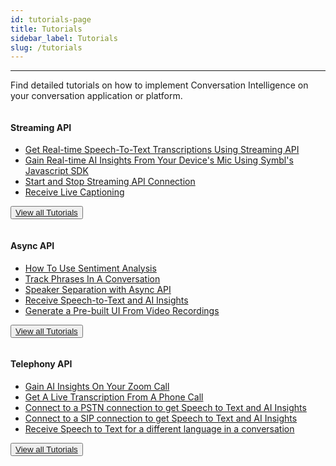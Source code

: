```yaml
---
id: tutorials-page
title: Tutorials
sidebar_label: Tutorials
slug: /tutorials
---
```

 
---
Find detailed tutorials on how to implement Conversation Intelligence on your conversation application or platform.


<div class="row">
  <div class="column">
    <div class="card3"><h4>Streaming API</h4>

* [Get Real-time Speech-To-Text Transcriptions Using Streaming API](/docs/streamingapi/tutorials/receive-ai-insights-from-your-web-browser)
* [Gain Real-time AI Insights From Your Device's Mic Using Symbl's Javascript SDK](/docs/javascript-sdk/tutorials/receive-ai-insights-from-your-computer)
* [Start and Stop Streaming API Connection](/docs/streamingapi/code-snippets/start-and-stop-connection)
* [Receive Live Captioning](/docs/streamingapi/code-snippets/receive-live-captioning)

<button class="button button1"><a href="/docs/streamingapi/introduction">View all Tutorials</a></button><br/></div>
  </div>
   <div class="column">
    <div class="card3"><h4>Async API</h4> 

 
* [How To Use Sentiment Analysis](/docs/async-api/code-snippets/how-to-use-sentiment-analysis)
* [Track Phrases In A Conversation](/docs/async-api/code-snippets/track-phrases-in-a-conversation)
* [Speaker Separation with Async API](/async-api/tutorials/get-speaker-separation-audio-video)
* [Receive Speech-to-Text and AI Insights](/docs/async-api/code-snippets/receive-speech-to-text-and-ai-insights)
* [Generate a Pre-built UI From Video Recordings](/docs/async-api/code-snippets/generate-pre-built-ui-from-video-recordings)
 

<button class="button button2"><a href="/docs/telephony/introduction">View all Tutorials</a></button>
  </div>
  </div>
  <div class="column">
    <div class="card3"><h4>Telephony API</h4> 

 
* [Gain AI Insights On Your Zoom Call](/docs/telephony/tutorials/connect-to-zoom)
* [Get A Live Transcription From A Phone Call](/docs/telephony/tutorials/connect-to-phone-call)
* [Connect to a PSTN connection to get Speech to Text and AI Insights](/docs/telephony/code-snippets/connect-to-pstn)
* [Connect to a SIP connection to get Speech to Text and AI Insights](/docs/telephony/code-snippets/connect-to-sip)
* [Receive Speech to Text for a different language in a conversation](/docs/telephony/code-snippets/receive-speech-to-text-for-a-different-language)
 

<button class="button button2"><a href="/docs/telephony/introduction">View all Tutorials</a></button>
  </div>
  </div>
  
<br/>
<br/>
<br/>
 
</div>
<br/>


 